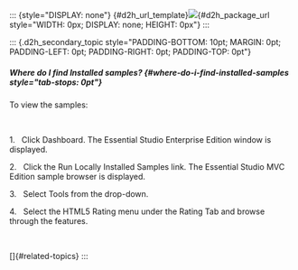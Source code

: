 ::: {style="DISPLAY: none"}
[](ms-xhelp:///?Id=d2h_url_template){#d2h_url_template}![](!package_url!){#d2h_package_url style="WIDTH: 0px; DISPLAY: none; HEIGHT: 0px"}
:::

::: {.d2h_secondary_topic style="PADDING-BOTTOM: 10pt; MARGIN: 0pt; PADDING-LEFT: 0pt; PADDING-RIGHT: 0pt; PADDING-TOP: 0pt"}
##### Where do I find Installed samples? {#where-do-i-find-installed-samples style="tab-stops: 0pt"}

To view the samples:

 

1.   Click Dashboard. The Essential Studio Enterprise Edition window is displayed.  

2.   Click the Run Locally Installed Samples link. The Essential Studio MVC Edition sample browser is displayed.

3.   Select Tools from the drop-down.

4.   Select the HTML5 Rating menu under the Rating Tab and browse through the features.

 

[]{#related-topics}
:::
